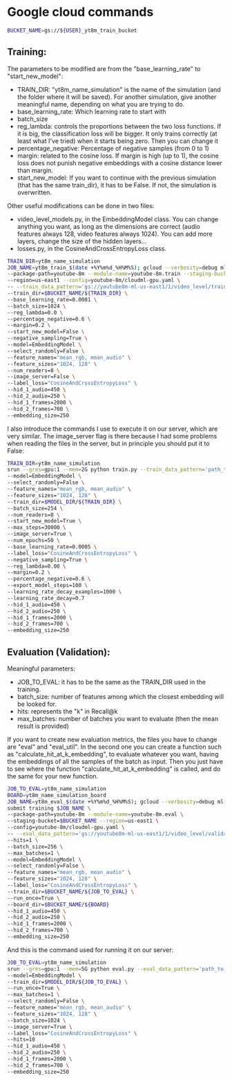 # Google cloud commands

```sh
BUCKET_NAME=gs://${USER}_yt8m_train_bucket
```
## Training:
The parameters to be modified are from the "base_learning_rate" to "start_new_model":
* TRAIN_DIR: "yt8m_name_simulation" is the name of the simulation (and the folder where it will be saved). For 
another simulation, give another meaningful name, depending on what you are trying to do.
* base_learning_rate: Which learning rate to start with
* batch_size
* reg_lambda: controls the proportions between the two loss functions. If it is big, the classification loss will be 
bigger. It only trains correctly (at least what I've tried) when it starts being zero. Then you can change it
* percentage_negative: Percentage of negative samples (from 0 to 1)
* margin: related to the cosine loss. If margin is high (up to 1), the cosine loss does not punish negative embeddings 
with a cosine distance lower than margin.
* start_new_model: If you want to continue with the previous simulation (that has the same train_dir), it has to be 
False. If not, the simulation is overwritten.

Other useful modifications can be done in two files: 
* video_level_models.py, in the EmbeddingModel class. You can change anything you want, as long as the dimensions are 
correct (audio features always 128, video features always 1024). You can add more layers, change the size of the hidden 
layers...
* losses.py, in the CosineAndCrossEntropyLoss class. 

```sh
TRAIN_DIR=yt8m_name_simulation
JOB_NAME=yt8m_train_$(date +%Y%m%d_%H%M%S); gcloud --verbosity=debug ml-engine jobs submit training $JOB_NAME \
--package-path=youtube-8m --module-name=youtube-8m.train --staging-bucket=$BUCKET_NAME \
--region=us-east1 --config=youtube-8m/cloudml-gpu.yaml \
-- --train_data_pattern='gs://youtube8m-ml-us-east1/1/video_level/train/train*.tfrecord' \
--train_dir=$BUCKET_NAME/${TRAIN_DIR} \
--base_learning_rate=0.0001 \
--batch_size=1024 \
--reg_lambda=0.0 \
--percentage_negative=0.6 \
--margin=0.2 \
--start_new_model=False \
--negative_sampling=True \
--model=EmbeddingModel \
--select_randomly=False \
--feature_names="mean_rgb, mean_audio" \
--feature_sizes="1024, 128" \
--num_readers=8 \
--image_server=False \
--label_loss="CosineAndCrossEntropyLoss" \
--hid_1_audio=450 \
--hid_2_audio=250 \
--hid_1_frames=2000 \
--hid_2_frames=700 \
--embedding_size=250 
```

I also introduce the commands I use to execute it on our server, which are very similar. The image_server flag 
is there because I had some problems when reading the files in the server, but in principle 
you should put it to False:

```sh
TRAIN_DIR=yt8m_name_simulation
srun --gres=gpu:1 --mem=2G python train.py --train_data_pattern='path_to_training_data/train*.tfrecord' \
--model=EmbeddingModel \
--select_randomly=False \
--feature_names="mean_rgb, mean_audio" \
--feature_sizes="1024, 128" \
--train_dir=$MODEL_DIR/${TRAIN_DIR} \
--batch_size=254 \
--num_readers=8 \
--start_new_model=True \
--max_steps=30000 \
--image_server=True \
--num_epochs=50 \
--base_learning_rate=0.0005 \
--label_loss="CosineAndCrossEntropyLoss" \
--negative_sampling=True \
--reg_lambda=0.00 \
--margin=0.2 \
--percentage_negative=0.6 \
--export_model_steps=100 \
--learning_rate_decay_examples=1000 \
--learning_rate_decay=0.7
--hid_1_audio=450 \
--hid_2_audio=250 \
--hid_1_frames=2000 \
--hid_2_frames=700 \
--embedding_size=250 
```

## Evaluation (Validation):
Meaningful parameters:
* JOB_TO_EVAL: it has to be the same as the TRAIN_DIR used in the training.
* batch_size: number of features among which the closest embedding will be looked for.
* hits: represents the "k" in Recall@k
* max_batches: number of batches you want to evaluate (then the mean result is provided)

If you want to create new evaluation metrics, the files you have to change are "eval" and
"eval_util". In the second one you can create a function such as "calculate_hit_at_k_embedding", to 
evaluate whatever you want, having the embeddings of all the samples of the batch as input.
Then you just have to see where the function "calculate_hit_at_k_embedding" is called, and do 
the same for your new function.

```sh
JOB_TO_EVAL=yt8m_name_simulation
BOARD=yt8m_name_simulation_board
JOB_NAME=yt8m_eval_$(date +%Y%m%d_%H%M%S); gcloud --verbosity=debug ml-engine jobs \
submit training $JOB_NAME \
--package-path=youtube-8m --module-name=youtube-8m.eval \
--staging-bucket=$BUCKET_NAME --region=us-east1 \
--config=youtube-8m/cloudml-gpu.yaml \
-- --eval_data_pattern='gs://youtube8m-ml-us-east1/1/video_level/validate/validate*.tfrecord' \
--hits=1 \
--batch_size=256 \
--max_batches=1 \
--model=EmbeddingModel \
--select_randomly=False \
--feature_names="mean_rgb, mean_audio" \
--feature_sizes="1024, 128" \
--label_loss="CosineAndCrossEntropyLoss" \
--train_dir=$BUCKET_NAME/${JOB_TO_EVAL} \
--run_once=True \
--board_dir=$BUCKET_NAME/${BOARD} 
--hid_1_audio=450 \
--hid_2_audio=250 \
--hid_1_frames=2000 \
--hid_2_frames=700 \
--embedding_size=250 
```

And this is the command used for running it on our server:

```sh
JOB_TO_EVAL=yt8m_name_simulation
srun --gres=gpu:1 --mem=5G python eval.py --eval_data_pattern='path_to_validation_data/validate*.tfrecord' \
--model=EmbeddingModel \
--train_dir=$MODEL_DIR/${JOB_TO_EVAL} \
--run_once=True \
--max_batches=1 \
--select_randomly=False \
--feature_names="mean_rgb, mean_audio" \
--feature_sizes="1024, 128" \
--batch_size=1024 \
--image_server=True \
--label_loss="CosineAndCrossEntropyLoss" \
--hits=10
--hid_1_audio=450 \
--hid_2_audio=250 \
--hid_1_frames=2000 \
--hid_2_frames=700 \
--embedding_size=250 
```